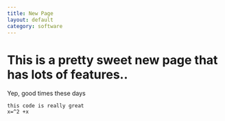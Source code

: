 ```yaml
---
title: New Page
layout: default
category: software 
---
```


# This is a pretty sweet new page that has lots of features..


Yep, good times these days


```
this code is really great
x=^2 +x 
```

